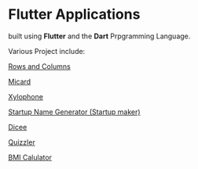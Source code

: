 # Flutter Applications

built using **Flutter** and the **Dart** Prpgramming Language.

Various Project include:



[Rows and Columns](row_and_columns/ "rows and Columns")

[Micard](micard/ "micard")

[Xylophone](xylophone/ "play musical sounds")

[Startup Name Generator (Startup maker)](startup_maker/ "find that startup name")

[Dicee](dicee/ "a fun dice game")

[Quizzler](quizzler/ "True of Flase Questions")

[BMI Calulator](bmi_calculator/ "Calculate your Body Mass Index")